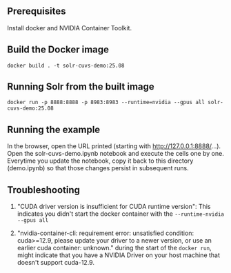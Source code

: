 Prerequisites
-------------

Install docker and NVIDIA Container Toolkit.

Build the Docker image
----------------------

    docker build . -t solr-cuvs-demo:25.08

Running Solr from the built image
---------------------------------

    docker run -p 8888:8888 -p 8983:8983 --runtime=nvidia --gpus all solr-cuvs-demo:25.08

Running the example
-------------------

In the browser, open the URL printed (starting with http://127.0.0.1:8888/...). Open the solr-cuvs-demo.ipynb notebook and execute the cells one by one.
Everytime you update the notebook, copy it back to this directory (demo.ipynb) so that those changes persist in subsequent runs.

Troubleshooting
---------------

1. "CUDA driver version is insufficient for CUDA runtime version": This indicates you didn't start the docker container with the `--runtime-nvidia --gpus all`

2. "nvidia-container-cli: requirement error: unsatisfied condition: cuda>=12.9, please update your driver to a newer version, or use an earlier cuda container: unknown." during the start of the `docker run`, might indicate that you have a NVIDIA Driver on your host machine that doesn't support cuda-12.9.
